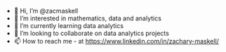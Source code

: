 - 👋 Hi, I’m @zacmaskell
- 👀 I’m interested in mathematics, data and analytics
- 🌱 I’m currently learning data analytics
- 💞️ I’m looking to collaborate on data analytics projects
- 📫 How to reach me - at https://www.linkedin.com/in/zachary-maskell/

<!---
zacmaskell/zacmaskell is a ✨ special ✨ repository because its `README.md` (this file) appears on your GitHub profile.
You can click the Preview link to take a look at your changes.
--->
